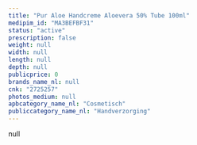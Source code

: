 ```yaml
---
title: "Pur Aloe Handcreme Aloevera 50% Tube 100ml"
medipim_id: "MA3BEFBF31"
status: "active"
prescription: false
weight: null
width: null
length: null
depth: null
publicprice: 0
brands_name_nl: null
cnk: "2725257"
photos_medium: null
apbcategory_name_nl: "Cosmetisch"
publiccategory_name_nl: "Handverzorging"
---
```

null
